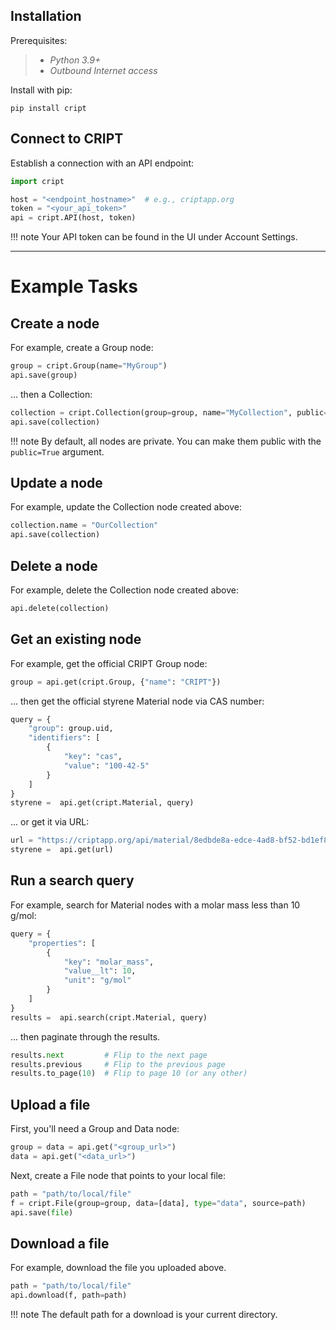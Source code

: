 ## Installation

Prerequisites:
> - *Python 3.9+*
> - *Outbound Internet access*

Install with pip:
```
pip install cript
```

## Connect to CRIPT

Establish a connection with an API endpoint:
``` py
import cript

host = "<endpoint_hostname>"  # e.g., criptapp.org
token = "<your_api_token>"
api = cript.API(host, token)
```
!!! note
    Your API token can be found in the UI under Account Settings.

---

# Example Tasks

## Create a node
For example, create a Group node:
``` py
group = cript.Group(name="MyGroup")
api.save(group)
```
... then a Collection:
``` py
collection = cript.Collection(group=group, name="MyCollection", public=True)
api.save(collection)
```
!!! note
    By default, all nodes are private. You can make them public with the `public=True` argument.

## Update a node
For example, update the Collection node created above:
``` py
collection.name = "OurCollection"
api.save(collection)
```

## Delete a node
For example, delete the Collection node created above:
``` py
api.delete(collection)
```

## Get an existing node
For example, get the official CRIPT Group node:
``` py
group = api.get(cript.Group, {"name": "CRIPT"})
```
... then get the official styrene Material node via CAS number:
``` py
query = {
    "group": group.uid,
    "identifiers": [
        {
            "key": "cas",
            "value": "100-42-5"
        }
    ]
}
styrene =  api.get(cript.Material, query)
```
... or get it via URL:
``` py
url = "https://criptapp.org/api/material/8edbde8a-edce-4ad8-bf52-bd1ef81ba399/"
styrene =  api.get(url)
```


## Run a search query
For example, search for Material nodes with a molar mass less than 10 g/mol:
``` py
query = {
    "properties": [
        {
            "key": "molar_mass",
            "value__lt": 10,
            "unit": "g/mol"
        }
    ]
}
results =  api.search(cript.Material, query)
```

... then paginate through the results.
``` py
results.next         # Flip to the next page
results.previous     # Flip to the previous page
results.to_page(10)  # Flip to page 10 (or any other)
```

## Upload a file
First, you'll need a Group and Data node:
``` py
group = data = api.get("<group_url>")
data = api.get("<data_url>")
```
Next, create a File node that points to your local file:
``` py
path = "path/to/local/file"
f = cript.File(group=group, data=[data], type="data", source=path)
api.save(file)
```

## Download a file
For example, download the file you uploaded above.
``` py
path = "path/to/local/file"
api.download(f, path=path)
```
!!! note
    The default path for a download is your current directory.
